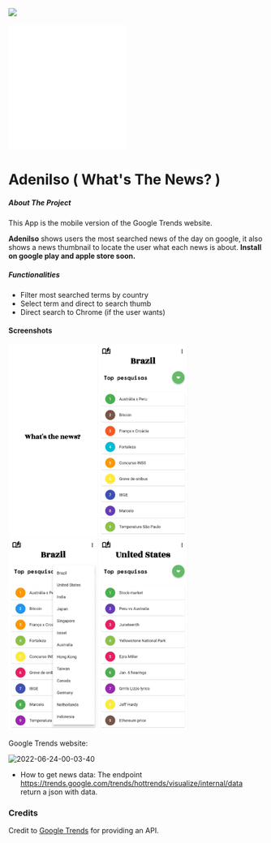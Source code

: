 ![](https://img.shields.io/badge/Made%20in-Flutter-blue)

<img src=".\images_typora\WTN-03.png" style="zoom:24%;" />

# Adenilso ( What's The News? )

##### About The Project

This App is the mobile version of the Google Trends website.

**Adenilso** shows users the most searched news of the day on google, it also shows a news thumbnail to locate the user what each news is about. **Install on google play and apple store soon.**

##### Functionalities

- Filter most searched terms by country
- Select term and direct to search thumb
- Direct search to Chrome (if the user wants)

#### Screenshots

<img src=".\images_typora\photo4990475046032091624.jpg" alt="photo4990475046032091624" style="zoom:37%;" /><img src=".\images_typora\photo4990475046032091623.jpg" alt="photo4990475046032091623" style="zoom:37%;" /><img src=".\images_typora\photo4990475046032091621.jpg" alt="photo4990475046032091621" style="zoom:37%;" /><img src=".\images_typora\photo4990475046032091620.jpg" alt="photo4990475046032091620" style="zoom:37%;" />



Google Trends website:

![2022-06-24-00-03-40](.\images_typora\2022-06-24-00-03-40.gif)



- How to get news data: The endpoint https://trends.google.com/trends/hottrends/visualize/internal/data return a json with data.

### Credits

Credit to [Google Trends](https://trends.google.com.br/trends/) for providing an API.
